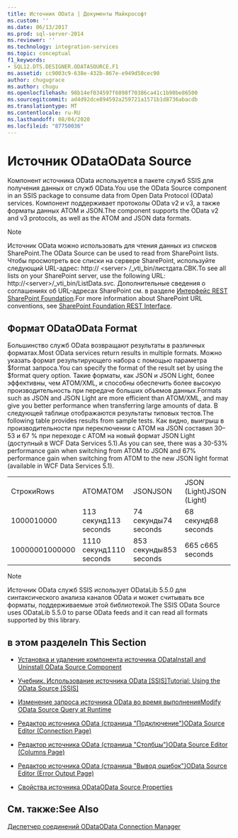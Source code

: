 ```yaml
---
title: Источник OData | Документы Майкрософт
ms.custom: ''
ms.date: 06/13/2017
ms.prod: sql-server-2014
ms.reviewer: ''
ms.technology: integration-services
ms.topic: conceptual
f1_keywords:
- SQL12.DTS.DESIGNER.ODATASOURCE.F1
ms.assetid: cc9003c9-638e-432b-867e-e949d50cec90
author: chugugrace
ms.author: chugu
ms.openlocfilehash: 98b14ef034597f6098f70386ca41c1b90be86500
ms.sourcegitcommit: ad4d92dce894592a259721a1571b1d8736abacdb
ms.translationtype: MT
ms.contentlocale: ru-RU
ms.lasthandoff: 08/04/2020
ms.locfileid: "87750036"
---
```

# <a name="odata-source"></a><span data-ttu-id="8aecb-102">Источник OData</span><span class="sxs-lookup"><span data-stu-id="8aecb-102">OData Source</span></span>
  <span data-ttu-id="8aecb-103">Компонент источника OData используется в пакете служб SSIS для получения данных от служб OData.</span><span class="sxs-lookup"><span data-stu-id="8aecb-103">You use the OData Source component in an SSIS package to consume data from Open Data Protocol (OData) services.</span></span> <span data-ttu-id="8aecb-104">Компонент поддерживает протоколы OData v2 и v3, а также форматы данных ATOM и JSON.</span><span class="sxs-lookup"><span data-stu-id="8aecb-104">The component supports the OData v2 and v3 protocols, as well as the ATOM and JSON data formats.</span></span>  
  
> [!NOTE]  
>  <span data-ttu-id="8aecb-105">Источник OData можно использовать для чтения данных из списков SharePoint.</span><span class="sxs-lookup"><span data-stu-id="8aecb-105">The OData Source can be used to read from SharePoint lists.</span></span> <span data-ttu-id="8aecb-106">Чтобы просмотреть все списки на сервере SharePoint, используйте следующий URL-адрес: http:// \<server> /_vti_bin/листдата.СВК.</span><span class="sxs-lookup"><span data-stu-id="8aecb-106">To see all lists on your SharePoint server, use the following URL: http://\<server>/_vti_bin/ListData.svc.</span></span> <span data-ttu-id="8aecb-107">Дополнительные сведения о соглашениях об URL-адресах SharePoint см. в разделе [Интерфейс REST SharePoint Foundation](https://msdn.microsoft.com/library/ff521587.aspx).</span><span class="sxs-lookup"><span data-stu-id="8aecb-107">For more information about SharePoint URL conventions, see [SharePoint Foundation REST Interface](https://msdn.microsoft.com/library/ff521587.aspx).</span></span>  
  
## <a name="odata-format"></a><span data-ttu-id="8aecb-108">Формат OData</span><span class="sxs-lookup"><span data-stu-id="8aecb-108">OData Format</span></span>  
 <span data-ttu-id="8aecb-109">Большинство служб OData возвращают результаты в различных форматах.</span><span class="sxs-lookup"><span data-stu-id="8aecb-109">Most OData services return results in multiple formats.</span></span> <span data-ttu-id="8aecb-110">Можно указать формат результирующего набора с помощью параметра $format запроса.</span><span class="sxs-lookup"><span data-stu-id="8aecb-110">You can specify the format of the result set by using the $format query option.</span></span> <span data-ttu-id="8aecb-111">Такие форматы, как JSON и JSON Light, более эффективны, чем ATOM/XML, и способны обеспечить более высокую производительность при передаче больших объемов данных.</span><span class="sxs-lookup"><span data-stu-id="8aecb-111">Formats such as JSON and JSON Light are more efficient than ATOM/XML, and may give you better performance when transferring large amounts of data.</span></span> <span data-ttu-id="8aecb-112">В следующей таблице отображаются результаты типовых тестов.</span><span class="sxs-lookup"><span data-stu-id="8aecb-112">The following table provides results from sample tests.</span></span> <span data-ttu-id="8aecb-113">Как видно, выигрыш в производительности при переключении с ATOM на JSON составил 30–53 и 67 % при переходе с ATOM на новый формат JSON Light (доступный в WCF Data Services 5.1).</span><span class="sxs-lookup"><span data-stu-id="8aecb-113">As you can see, there was a 30-53% performance gain when switching from ATOM to JSON and 67% performance gain when switching from ATOM to the new JSON light format (available in WCF Data Services 5.1).</span></span>  
  
|||||  
|-|-|-|-|  
|<span data-ttu-id="8aecb-114">Строки</span><span class="sxs-lookup"><span data-stu-id="8aecb-114">Rows</span></span>|<span data-ttu-id="8aecb-115">ATOM</span><span class="sxs-lookup"><span data-stu-id="8aecb-115">ATOM</span></span>|<span data-ttu-id="8aecb-116">JSON</span><span class="sxs-lookup"><span data-stu-id="8aecb-116">JSON</span></span>|<span data-ttu-id="8aecb-117">JSON (Light)</span><span class="sxs-lookup"><span data-stu-id="8aecb-117">JSON (Light)</span></span>|  
|<span data-ttu-id="8aecb-118">10000</span><span class="sxs-lookup"><span data-stu-id="8aecb-118">10000</span></span>|<span data-ttu-id="8aecb-119">113 секунд</span><span class="sxs-lookup"><span data-stu-id="8aecb-119">113 seconds</span></span>|<span data-ttu-id="8aecb-120">74 секунды</span><span class="sxs-lookup"><span data-stu-id="8aecb-120">74 seconds</span></span>|<span data-ttu-id="8aecb-121">68 секунд</span><span class="sxs-lookup"><span data-stu-id="8aecb-121">68 seconds</span></span>|  
|<span data-ttu-id="8aecb-122">1000000</span><span class="sxs-lookup"><span data-stu-id="8aecb-122">1000000</span></span>|<span data-ttu-id="8aecb-123">1110 секунд</span><span class="sxs-lookup"><span data-stu-id="8aecb-123">1110 seconds</span></span>|<span data-ttu-id="8aecb-124">853 секунды</span><span class="sxs-lookup"><span data-stu-id="8aecb-124">853 seconds</span></span>|<span data-ttu-id="8aecb-125">665 с</span><span class="sxs-lookup"><span data-stu-id="8aecb-125">665 seconds</span></span>|  
  
> [!NOTE]  
>  <span data-ttu-id="8aecb-126">Источник OData служб SSIS использует ODataLib 5.5.0 для синтаксического анализа каналов OData и может считывать все форматы, поддерживаемые этой библиотекой.</span><span class="sxs-lookup"><span data-stu-id="8aecb-126">The SSIS OData Source uses ODataLib 5.5.0 to parse OData feeds and it can read all formats supported by this library.</span></span>  
  
## <a name="in-this-section"></a><span data-ttu-id="8aecb-127">в этом разделе</span><span class="sxs-lookup"><span data-stu-id="8aecb-127">In This Section</span></span>  
  
-   [<span data-ttu-id="8aecb-128">Установка и удаление компонента источника OData</span><span class="sxs-lookup"><span data-stu-id="8aecb-128">Install and Uninstall OData Source Component</span></span>](../install-and-uninstall-odata-source-component.md)  
  
-   [<span data-ttu-id="8aecb-129">Учебник. Использование источника OData &#91;SSIS&#93;</span><span class="sxs-lookup"><span data-stu-id="8aecb-129">Tutorial: Using the OData Source &#91;SSIS&#93;</span></span>](tutorial-using-the-odata-source.md)  
  
-   [<span data-ttu-id="8aecb-130">Изменение запроса источника OData во время выполнения</span><span class="sxs-lookup"><span data-stu-id="8aecb-130">Modify OData Source Query at Runtime</span></span>](modify-odata-source-query-at-runtime.md)  
  
-   [<span data-ttu-id="8aecb-131">Редактор источника OData (страница "Подключение")</span><span class="sxs-lookup"><span data-stu-id="8aecb-131">OData Source Editor &#40;Connection Page&#41;</span></span>](../odata-source-editor-connection-page.md)  
  
-   [<span data-ttu-id="8aecb-132">Редактор источника OData (страница "Столбцы")</span><span class="sxs-lookup"><span data-stu-id="8aecb-132">OData Source Editor &#40;Columns Page&#41;</span></span>](../odata-source-editor-columns-page.md)  
  
-   [<span data-ttu-id="8aecb-133">Редактор источника OData (страница "Вывод ошибок")</span><span class="sxs-lookup"><span data-stu-id="8aecb-133">OData Source Editor &#40;Error Output Page&#41;</span></span>](../odata-source-editor-error-output-page.md)  
  
-   [<span data-ttu-id="8aecb-134">Свойства источника OData</span><span class="sxs-lookup"><span data-stu-id="8aecb-134">OData Source Properties</span></span>](odata-source-properties.md)  
  
## <a name="see-also"></a><span data-ttu-id="8aecb-135">См. также:</span><span class="sxs-lookup"><span data-stu-id="8aecb-135">See Also</span></span>  
 [<span data-ttu-id="8aecb-136">Диспетчер соединений OData</span><span class="sxs-lookup"><span data-stu-id="8aecb-136">OData Connection Manager</span></span>](../connection-manager/odata-connection-manager.md)  
  
  
